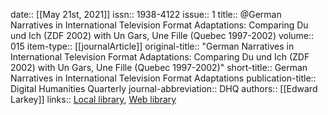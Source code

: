date:: [[May 21st, 2021]]
issn:: 1938-4122
issue:: 1
title:: @German Narratives in International Television Format Adaptations: Comparing Du und Ich (ZDF 2002) with Un Gars, Une Fille (Quebec 1997-2002)
volume:: 015
item-type:: [[journalArticle]]
original-title:: "German Narratives in International Television Format Adaptations: Comparing Du und Ich (ZDF 2002) with Un Gars, Une Fille (Quebec 1997-2002)"
short-title:: German Narratives in International Television Format Adaptations
publication-title:: Digital Humanities Quarterly
journal-abbreviation:: DHQ
authors:: [[Edward Larkey]]
links:: [Local library](zotero://select/groups/2386895/items/B6GL9SHQ), [Web library](https://www.zotero.org/groups/2386895/items/B6GL9SHQ)
